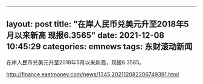 
---
layout: post
title: "在岸人民币兑美元升至2018年5月以来新高 现报6.3565"
date: 2021-12-08 10:45:29
categories: emnews
tags: 东财滚动新闻
---

在岸人民币兑美元升至2018年5月以来新高，现报6.3565。

<http://finance.eastmoney.com/news/1345,202112082206749391.html>